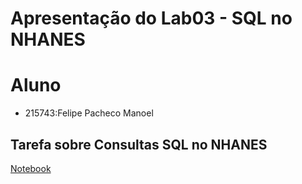 # Apresentação do Lab03 - SQL no NHANES
# Aluno
* 215743:Felipe Pacheco Manoel
## Tarefa sobre Consultas SQL no NHANES
[Notebook](https://github.com/FelipePM01/MC536Lab/blob/main/lab03/notebook/lab03-nhanes.ipynb)

